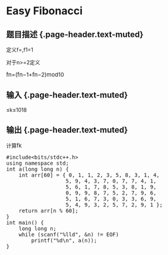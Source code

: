 # Easy Fibonacci

## 题目描述 {.page-header.text-muted}

<div class="content">
  <p>
    定义<span id="MathJax-Element-6-Frame" class="MathJax" style="box-sizing: border-box; font-size: 14px; display: inline; font-style: normal; font-weight: normal; line-height: normal; text-indent: 0px; text-align: left; text-transform: none; letter-spacing: normal; word-spacing: normal; overflow-wrap: normal; white-space: nowrap; float: none; direction: ltr; max-width: none; max-height: none; min-width: 0px; min-height: 0px; border: 0px; padding: 0px; margin: 0px; position: relative;" tabindex="0" role="presentation" data-mathml="<math xmlns=&quot;http://www.w3.org/1998/Math/MathML&quot;><msub><mi>f</mi><mn>0</mn></msub><mo>=</mo><mn>0</mn></math>"><span id="MathJax-Span-17" class="math"><span id="MathJax-Span-18" class="mrow"><span id="MathJax-Span-19" class="msubsup"><span id="MathJax-Span-20" class="mi">f</span><span id="MathJax-Span-21" class="mn"></span></span><span id="MathJax-Span-22" class="mo">=</span><span id="MathJax-Span-23" class="mn"></span></span></span></span>,<span id="MathJax-Element-7-Frame" class="MathJax" style="box-sizing: border-box; font-size: 14px; display: inline; font-style: normal; font-weight: normal; line-height: normal; text-indent: 0px; text-align: left; text-transform: none; letter-spacing: normal; word-spacing: normal; overflow-wrap: normal; white-space: nowrap; float: none; direction: ltr; max-width: none; max-height: none; min-width: 0px; min-height: 0px; border: 0px; padding: 0px; margin: 0px; position: relative;" tabindex="0" role="presentation" data-mathml="<math xmlns=&quot;http://www.w3.org/1998/Math/MathML&quot;><msub><mi>f</mi><mn>1</mn></msub><mo>=</mo><mn>1</mn></math>"><span id="MathJax-Span-24" class="math"><span id="MathJax-Span-25" class="mrow"><span id="MathJax-Span-26" class="msubsup"><span id="MathJax-Span-27" class="mi">f</span><span id="MathJax-Span-28" class="mn">1</span></span><span id="MathJax-Span-29" class="mo">=</span><span id="MathJax-Span-30" class="mn">1</span></span></span></span>
  </p>
  
  <p>
    对于<span id="MathJax-Element-8-Frame" class="MathJax" style="box-sizing: border-box; font-size: 14px; display: inline; font-style: normal; font-weight: normal; line-height: normal; text-indent: 0px; text-align: left; text-transform: none; letter-spacing: normal; word-spacing: normal; overflow-wrap: normal; white-space: nowrap; float: none; direction: ltr; max-width: none; max-height: none; min-width: 0px; min-height: 0px; border: 0px; padding: 0px; margin: 0px; position: relative;" tabindex="0" role="presentation" data-mathml="<math xmlns=&quot;http://www.w3.org/1998/Math/MathML&quot;><mi>n</mi><mo>&gt;=</mo><mn>2</mn></math>"><span id="MathJax-Span-31" class="math"><span id="MathJax-Span-32" class="mrow"><span id="MathJax-Span-33" class="mi">n</span><span id="MathJax-Span-34" class="mo">>=</span><span id="MathJax-Span-35" class="mn">2</span></span></span></span>定义
  </p>
  
  <div class="MathJax_Display">
    <span id="MathJax-Element-9-Frame" class="MathJax" style="box-sizing: border-box; font-size: 15px; display: inline; font-style: normal; font-weight: normal; line-height: normal; text-indent: 0px; text-align: center; text-transform: none; letter-spacing: normal; word-spacing: normal; overflow-wrap: normal; white-space: nowrap; float: none; direction: ltr; max-width: none; max-height: none; min-width: 0px; min-height: 0px; border: 0px; padding: 0px; margin: 0px; position: relative;" tabindex="0" role="presentation" data-mathml="<math xmlns=&quot;http://www.w3.org/1998/Math/MathML&quot; display=&quot;block&quot;><msub><mi>f</mi><mi>n</mi></msub><mo>=</mo><mo stretchy=&quot;false&quot;>(</mo><msub><mi>f</mi><mrow class=&quot;MJX-TeXAtom-ORD&quot;><mi>n</mi><mo>&#x2212;</mo><mn>1</mn></mrow></msub><mo>+</mo><msub><mi>f</mi><mrow class=&quot;MJX-TeXAtom-ORD&quot;><mi>n</mi><mo>&#x2212;</mo><mn>2</mn></mrow></msub><mo stretchy=&quot;false&quot;>)</mo><mspace width=&quot;1em&quot; /><mi>mod</mi><mspace width=&quot;thinmathspace&quot; /><mspace width=&quot;thinmathspace&quot; /><mn>10</mn></math>"><span id="MathJax-Span-36" class="math"><span id="MathJax-Span-37" class="mrow"><span id="MathJax-Span-38" class="msubsup"><span id="MathJax-Span-39" class="mi">f</span><span id="MathJax-Span-40" class="mi">n</span></span><span id="MathJax-Span-41" class="mo">=</span><span id="MathJax-Span-42" class="mo">(</span><span id="MathJax-Span-43" class="msubsup"><span id="MathJax-Span-44" class="mi">f</span><span id="MathJax-Span-45" class="texatom"><span id="MathJax-Span-46" class="mrow"><span id="MathJax-Span-47" class="mi">n</span><span id="MathJax-Span-48" class="mo">−</span><span id="MathJax-Span-49" class="mn">1</span></span></span></span><span id="MathJax-Span-50" class="mo">+</span><span id="MathJax-Span-51" class="msubsup"><span id="MathJax-Span-52" class="mi">f</span><span id="MathJax-Span-53" class="texatom"><span id="MathJax-Span-54" class="mrow"><span id="MathJax-Span-55" class="mi">n</span><span id="MathJax-Span-56" class="mo">−</span><span id="MathJax-Span-57" class="mn">2</span></span></span></span><span id="MathJax-Span-58" class="mo">)</span><span id="MathJax-Span-59" class="TeXmathchoice"><span id="MathJax-Span-60" class="mspace"></span></span><span id="MathJax-Span-61" class="mi">mod</span><span id="MathJax-Span-62" class="mspace"></span><span id="MathJax-Span-63" class="mspace"></span><span id="MathJax-Span-64" class="mn">10</span></span></span></span>
  </div>
</div>

## 输入 {.page-header.text-muted}

<div class="content">
  <span id="MathJax-Element-10-Frame" class="MathJax" style="box-sizing: border-box; font-size: 14px; display: inline; font-style: normal; font-weight: normal; line-height: normal; text-indent: 0px; text-align: left; text-transform: none; letter-spacing: normal; word-spacing: normal; overflow-wrap: normal; white-space: nowrap; float: none; direction: ltr; max-width: none; max-height: none; min-width: 0px; min-height: 0px; border: 0px; padding: 0px; margin: 0px; position: relative;" tabindex="0" role="presentation" data-mathml="<math xmlns=&quot;http://www.w3.org/1998/Math/MathML&quot;><mn>0</mn><mo>&#x2264;</mo><mi>k</mi><mo>&#x2264;</mo><msup><mn>10</mn><mrow class=&quot;MJX-TeXAtom-ORD&quot;><mn>18</mn></mrow></msup></math>"><span id="MathJax-Span-65" class="math"><span id="MathJax-Span-66" class="mrow"><span id="MathJax-Span-67" class="mn"></span><span id="MathJax-Span-68" class="mo">≤</span><span id="MathJax-Span-69" class="mi">k</span><span id="MathJax-Span-70" class="mo">≤</span><span id="MathJax-Span-71" class="msubsup"><span id="MathJax-Span-72" class="mn">10</span><span id="MathJax-Span-73" class="texatom"><span id="MathJax-Span-74" class="mrow"><span id="MathJax-Span-75" class="mn">18</span></span></span></span></span></span></span>
</div>

## 输出 {.page-header.text-muted}

<div class="content">
  <span class="md-expand">计算<span id="MathJax-Element-11-Frame" class="MathJax" style="box-sizing: border-box; font-size: 15px; display: inline; font-style: normal; font-weight: normal; line-height: normal; text-indent: 0px; text-align: left; text-transform: none; letter-spacing: normal; word-spacing: normal; overflow-wrap: normal; white-space: nowrap; float: none; direction: ltr; max-width: none; max-height: none; min-width: 0px; min-height: 0px; border: 0px; padding: 0px; margin: 0px; position: relative;" tabindex="0" role="presentation" data-mathml="<math xmlns=&quot;http://www.w3.org/1998/Math/MathML&quot;><msub><mi>f</mi><mi>k</mi></msub></math>"><span id="MathJax-Span-76" class="math"><span id="MathJax-Span-77" class="mrow"><span id="MathJax-Span-78" class="msubsup"><span id="MathJax-Span-79" class="mi">f</span><span id="MathJax-Span-80" class="mi">k</span></span></span></span></span></span>
</div>

<pre class="EnlighterJSRAW" data-enlighter-language="cpp">#include&lt;bits/stdc++.h&gt;
using namespace std;
int a(long long n) {
    int arr[60] = { 0, 1, 1, 2, 3, 5, 8, 3, 1, 4,
                   5, 9, 4, 3, 7, 0, 7, 7, 4, 1,
                   5, 6, 1, 7, 8, 5, 3, 8, 1, 9,
                   0, 9, 9, 8, 7, 5, 2, 7, 9, 6,
                   5, 1, 6, 7, 3, 0, 3, 3, 6, 9,
                   5, 4, 9, 3, 2, 5, 7, 2, 9, 1 };
    return arr[n % 60];
}
int main() {
    long long n;
    while (scanf("%lld", &n) != EOF)
        printf("%d\n", a(n));
}</pre>

&nbsp;
